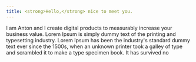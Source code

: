 ```yaml
---
title: <strong>Hello,</strong> nice to meet you.
---
```


I am Anton and I create digital products to measurably increase your business value. Lorem Ipsum is simply dummy text of the printing and typesetting industry. Lorem Ipsum has been the industry's standard dummy text ever since the 1500s, when an unknown printer took a galley of type and scrambled it to make a type specimen book. It has survived no